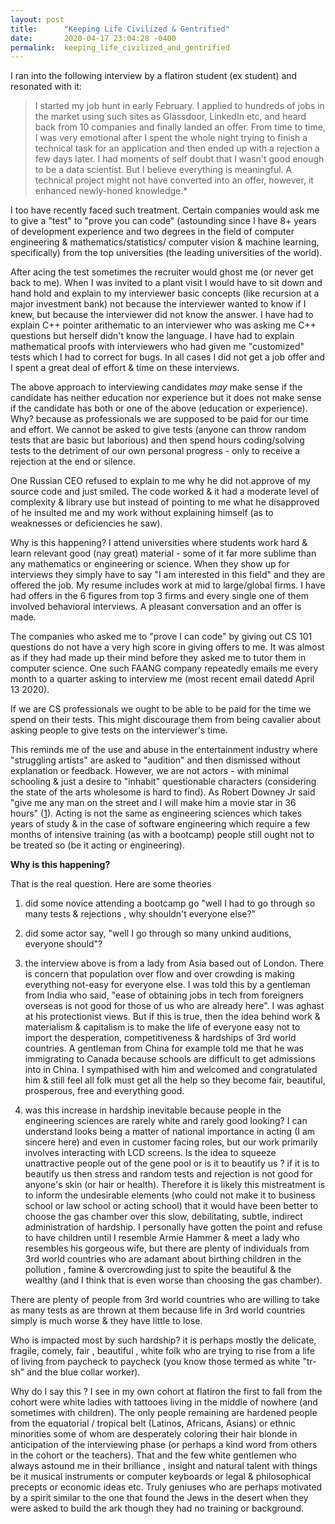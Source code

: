 ```yaml
---
layout: post
title:      "Keeping Life Civilized & Gentrified"
date:       2020-04-17 23:04:28 -0400
permalink:  keeping_life_civilized_and_gentrified
---
```



I ran into the following interview by a flatiron student (ex student) and resonated with it:

> I started my job hunt in early February. I applied to hundreds of jobs in the market using such sites as Glassdoor, LinkedIn etc, and heard back from 10 companies and finally landed an offer. From time to time, I was very emotional after I spent the whole night trying to finish a technical task for an application and then ended up with a rejection a few days later. I had moments of self doubt that I wasn't good enough to be a data scientist. But I believe everything is meaningful. A technical project might not have converted into an offer, however, it enhanced newly-honed knowledge.*
>  

I too have recently faced such treatment. Certain companies would ask me to give a "test" to "prove you can code" (astounding since I have 8+ years of development experience and two degrees in the field of computer engineering & mathematics/statistics/ computer vision & machine learning, specifically) from the top universities (the leading universities of the world). 

After acing the test sometimes the recruiter would ghost me (or never get back to me). When I was invited to a plant visit I would have to sit down and hand hold and explain to my interviewer basic concepts (like recursion at a major investment bank) not because the interviewer wanted to know if I knew, but because the interviewer did not know the answer. I have had to explain C++ pointer arithematic to an interviewer who was asking me C++ questions but herself didn't know the language. I have had to explain mathematical proofs with interviewers who had given me "customized" tests which I had to correct for bugs. In all cases I did not get a job offer and I spent a great deal of effort & time on these interviews.

The above approach to interviewing candidates *may* make sense if the candidate has neither education nor experience but it does not make sense if the candidate has both or one of the above (education or experience). Why? because as professionals we are supposed to be paid for our time and effort. We cannot be asked to give tests (anyone can throw random tests that are basic but laborious) and then spend hours coding/solving tests to the detriment of our own personal progress - only to receive a rejection at the end or silence. 

One Russian CEO refused to explain to me why he did not approve of my source code and just smiled. The code worked &  it had a moderate level of complexity & library use but instead of pointing to me what he disapproved of he insulted me and my work without explaining himself (as to weaknesses or deficiencies he saw). 

Why is this happening? I attend universities where students work hard & learn relevant good (nay great) material - some of it far more sublime than any mathematics or engineering or science. When they show up for interviews they simply have to say "I am interested in this field" and they are offered the job. My resume includes work at mid to large/global firms. I have had offers in the 6 figures from top 3 firms and every single one of them involved behavioral interviews. A pleasant conversation and an offer is made. 

The companies who asked me to "prove I can code" by giving out CS 101 questions do not have a very high score in giving offers to me. It was almost as if they had made up their mind before they asked me to tutor them in computer science. One such FAANG company repeatedly emails me every month to a quarter asking to interview me (most recent email datedd April 13 2020). 


If we are CS professionals we ought to be able to be paid for the time we spend on their tests. This might discourage them from being cavalier about asking people to give tests on the interviewer's time. 


This reminds me of the use and abuse in the entertainment industry where "struggling artists" are asked to "audition" and then dismissed without explanation or feedback. However, we are not actors - with minimal schooling & just a desire to "inhabit" questionable characters (considering the state of the arts wholesome is hard to find). As Robert Downey Jr said "give me any man on the street and I will make him a movie star in 36 hours" ([1](https://www.youtube.com/watch?v=-mnoItCi32Y)). Acting is not the same as engineering sciences which takes years of study & in the case of software engineering which require a few months of intensive training  (as with a bootcamp) people still ought not to be treated so (be it acting or engineering). 

**Why is this happening?**

That is the real question. Here are some theories
1) did some novice attending a bootcamp go "well I had to go through so many tests & rejections , why shouldn't everyone else?"

2) did some actor say, "well I go through so many unkind auditions, everyone should"?

3) the interview above is from a lady from Asia based out of London. There is concern that population over flow and over crowding is making everything not-easy for everyone else. I was told this by a gentleman from India who said, "ease of obtaining jobs in tech from foreigners overseas is not good for those of us who are already here". I was aghast at his protectionist views. But if this is true, then the idea behind work & materialism & capitalism is to make the life of everyone easy not to import the desperation, competitiveness & hardships of 3rd world countries. A gentleman from China for example told me that he was immigrating to Canada because schools are difficult to get admissions into in China. I sympathised with him and welcomed and congratulated him & still feel all folk must get all the help so they become fair, beautiful, prosperous, free and everything good. 


4) was this increase in hardship inevitable because people in the engineering sciences are rarely white and rarely good looking? I can understand looks being a matter of national importance in acting (I am sincere here) and even in customer facing roles, but our work primarily involves interacting with LCD screens. Is the idea to squeeze unattractive people out of the gene pool or is it to beautify us ? if it is to beautify us then stress and random tests and rejection is not good for anyone's skin (or hair or health). Therefore it is likely this mistreatment is to inform the undesirable elements (who could not make it to business school or law school or acting school) that it would have been better to choose the gas chamber over this slow, debilitating, subtle, indirect administration of hardship. I personally have gotten the point and refuse to have children until I resemble Armie Hammer & meet a lady who resembles his gorgeous wife, but there are plenty of individuals from 3rd world countries who are adamant about birthing children in the pollution , famine & overcrowding just to spite the beautiful & the wealthy (and I think that is even worse than choosing the gas chamber). 


There are plenty of people from 3rd world countries who are willing to take as many tests as are thrown at them because life in 3rd world countries simply is much worse & they have little to lose. 


Who is impacted most by such hardship? it is perhaps mostly the delicate, fragile, comely, fair , beautiful , white folk who are trying to rise from a life of living from paycheck to paycheck (you know those termed as white "tr-sh" and the blue collar worker). 

Why do I say this ? I see in my own cohort at flatiron the first to fall from the cohort were white ladies with tattooes living in the middle of nowhere (and sometimes with children). The only people remaining are hardened people from the equatorial / tropical belt (Latinos, Africans, Asians) or ethnic minorities some of whom are desperately coloring their hair blonde in anticipation of the interviewing phase (or perhaps a kind word from others in the cohort or the teachers). That and the few white gentlemen who always astound me in their brilliance , insight and natural talent with things be it musical instruments or computer keyboards or legal & philosophical precepts or economic ideas etc. Truly geniuses who are perhaps motivated by a spirit similar to the one that found the Jews in the desert when they were asked to build the ark though they had no training or background. 




